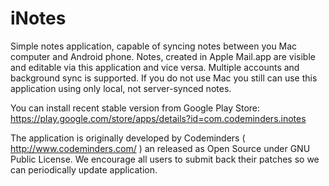 iNotes
======

Simple notes application, capable of syncing notes between you Mac computer and Android phone. Notes, created in Apple Mail.app are visible and editable via this application and vice versa. Multiple accounts and background sync is supported.
If you do not use Mac you still can use this application using only local, not server-synced notes.

You can install recent stable version from Google Play Store: https://play.google.com/store/apps/details?id=com.codeminders.inotes

The application is originally developed by Codeminders ( http://www.codeminders.com/ ) an released as Open Source under GNU Public License. We encourage all users to submit back their patches so we can periodically update application.


